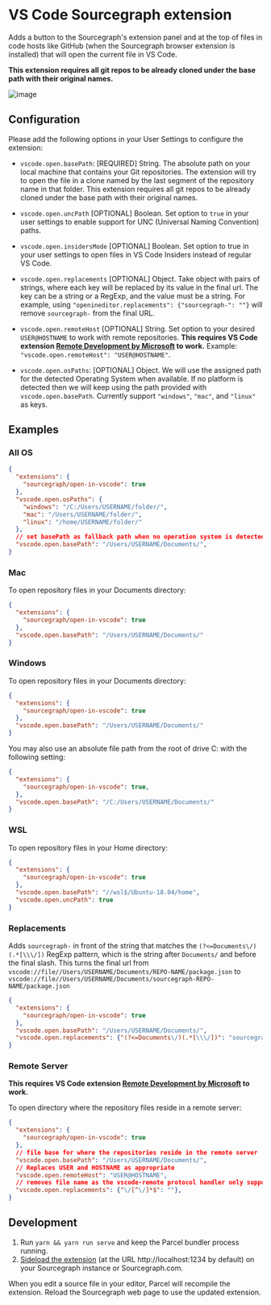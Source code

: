 # VS Code Sourcegraph extension

Adds a button to the Sourcegraph's extension panel and at the top of files in code hosts like GitHub (when the Sourcegraph browser extension is installed) that will open the current file in VS Code.

**This extension requires all git repos to be already cloned under the base path with their original names.**

![image](https://user-images.githubusercontent.com/10532611/79975469-550e0180-849b-11ea-83cb-54e9e25225d6.png)

## Configuration

Please add the following options in your User Settings to configure the extension:

- `vscode.open.basePath`: [REQUIRED] String. The absolute path on your local machine that contains your Git repositories.
The extension will try to open the file in a clone named by the last segment of the repository name in that folder. This extension requires all git repos to be already cloned under the base path with their original names.

- `vscode.open.uncPath` [OPTIONAL] Boolean. Set option to `true` in your user settings to enable support for UNC (Universal Naming Convention) paths.

- `vscode.open.insidersMode` [OPTIONAL] Boolean. Set option to true in your user settings to open files in VS Code Insiders instead of regular VS Code.

- `vscode.open.replacements` [OPTIONAL] Object. Take object with pairs of strings, where each key will be replaced by its value in the final url. The key can be a string or a RegExp, and the value must be a string. For example, using `"openineditor.replacements": {"sourcegraph-": ""}` will remove `sourcegraph-` from the final URL.

- `vscode.open.remoteHost` [OPTIONAL] String. Set option to your desired `USER@HOSTNAME` to work with remote repositories. **This requires VS Code extension [Remote Development by Microsoft](https://marketplace.visualstudio.com/items?itemName=ms-vscode-remote.vscode-remote-extensionpack) to work.** Example: `"vscode.open.remoteHost": "USER@HOSTNAME"`.

- `vscode.open.osPaths`: [OPTIONAL] Object. We will use the assigned path for the detected Operating System when available. If no platform is detected then we will keep using the path provided with `vscode.open.basePath`. Currently support `"windows"`, `"mac"`, and `"linux"` as keys.

## Examples

### All OS

```json
{
  "extensions": {
    "sourcegraph/open-in-vscode": true
  },
  "vscode.open.osPaths": {
    "windows": "/C:/Users/USERNAME/folder/",
    "mac": "/Users/USERNAME/folder/",
    "linux": "/home/USERNAME/folder/"
  },
  // set basePath as fallback path when no operation system is detected
  "vscode.open.basePath": "/Users/USERNAME/Documents/",
}
```

### Mac

To open repository files in your Documents directory:

```json
{
  "extensions": {
    "sourcegraph/open-in-vscode": true
  },
  "vscode.open.basePath": "/Users/USERNAME/Documents/"
}
```

### Windows

To open repository files in your Documents directory:

```json
{
  "extensions": {
    "sourcegraph/open-in-vscode": true
  },
  "vscode.open.basePath": "/Users/USERNAME/Documents/"
}
```

You may also use an absolute file path from the root of drive C: with the following setting:

```json
{
  "extensions": {
    "sourcegraph/open-in-vscode": true,
  },
  "vscode.open.basePath": "/C:/Users/USERNAME/Documents/"
}
```

### WSL

To open repository files in your Home directory:

```json
{
  "extensions": {
    "sourcegraph/open-in-vscode": true
  },
  "vscode.open.basePath": "//wsl$/Ubuntu-18.04/home",
  "vscode.open.uncPath": true
}
```

### Replacements

Adds `sourcegraph-` in front of the string that matches the `(?<=Documents\/)(.*[\\\/])` RegExp pattern, which is the string after `Documents/` and before the final slash. This turns the final url from `vscode://file//Users/USERNAME/Documents/REPO-NAME/package.json` to `vscode://file//Users/USERNAME/Documents/sourcegraph-REPO-NAME/package.json`

```json
{
  "extensions": {
    "sourcegraph/open-in-vscode": true
  },
  "vscode.open.basePath": "/Users/USERNAME/Documents/",
  "vscode.open.replacements": {"(?<=Documents\/)(.*[\\\/])": "sourcegraph-$1"},
}
```

### Remote Server

**This requires VS Code extension [Remote Development by Microsoft](https://marketplace.visualstudio.com/items?itemName=ms-vscode-remote.vscode-remote-extensionpack) to work.**

To open directory where the repository files reside in a remote server:

```json
{
  "extensions": {
    "sourcegraph/open-in-vscode": true
  },
  // file base for where the repositories reside in the remote server
  "vscode.open.basePath": "/Users/USERNAME/Documents/",
  // Replaces USER and HOSTNAME as appropriate
  "vscode.open.remoteHost": "USER@HOSTNAME",
  // removes file name as the vscode-remote protocol handler only supports directory-opening
  "vscode.open.replacements": {"\/[^\/]*$": ""}, 
}
```

## Development

1. Run `yarn && yarn run serve` and keep the Parcel bundler process running.
1. [Sideload the extension](https://docs.sourcegraph.com/extensions/authoring/local_development) (at the URL http://localhost:1234 by default) on your Sourcegraph instance or Sourcegraph.com.

When you edit a source file in your editor, Parcel will recompile the extension. Reload the Sourcegraph web page to use the updated extension.